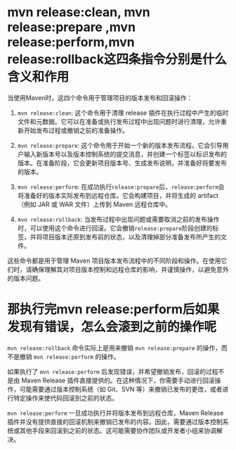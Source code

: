 # mvn release:clean, mvn release:prepare ,mvn release:perform,mvn release:rollback这四条指令分别是什么含义和作用

当使用Maven时，这四个命令用于管理项目的版本发布和回滚操作：

1. `mvn release:clean`: 这个命令用于清理 release 插件在执行过程中产生的临时文件和元数据。它可以在准备或执行发布过程中出现问题时进行清理，允许重新开始发布过程或撤销之前的准备操作。

2. `mvn release:prepare`: 这个命令用于开始一个新的版本发布流程。它会引导用户输入新版本号以及版本控制系统的提交消息，并创建一个标签以标识发布的版本。在准备阶段，它会更新项目版本号、生成发布说明，并准备好将要发布的版本。

3. `mvn release:perform`: 在成功执行`release:prepare`后，`release:perform`会将准备好的版本实际发布到远程仓库。它会构建项目，并将生成的 artifact（例如 JAR 或 WAR 文件）上传到 Maven 远程仓库中。

4. `mvn release:rollback`: 当发布过程中出现问题或需要取消之前的发布操作时，可以使用这个命令进行回滚。它会撤销`release:prepare`阶段创建的标签，并将项目版本还原到发布前的状态，以及清理掉部分准备发布所产生的文件。

这些命令都是用于管理 Maven 项目版本发布流程中的不同阶段和操作。在使用它们时，请确保理解其对项目版本控制和远程仓库的影响，并谨慎操作，以避免意外的版本问题。

# 那执行完mvn release:perform后如果发现有错误，怎么会滚到之前的操作呢

`mvn release:rollback` 命令实际上是用来撤销 `mvn release:prepare` 的操作，而不是撤销 `mvn release:perform` 的操作。

如果执行了 `mvn release:perform` 后发现错误，并希望撤销发布，回滚的过程不是由 Maven Release 插件直接提供的。在这种情况下，你需要手动进行回滚操作，可能需要通过版本控制系统（如 Git、SVN 等）来撤销已发布的更改，或者进行特定操作来使代码回滚到之前的状态。

`mvn release:perform` 一旦成功执行并将版本发布到远程仓库，Maven Release 插件并没有提供直接的回滚机制来撤销已发布的内容。因此，需要通过版本控制系统或其他手段来回滚到之前的状态。这可能需要协作团队或开发者小组来协调解决。